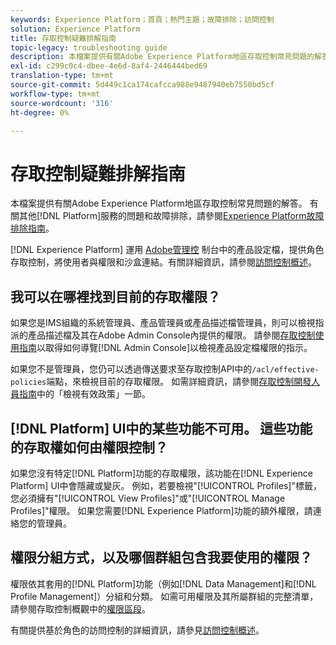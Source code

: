 ```yaml
---
keywords: Experience Platform；首頁；熱門主題；故障排除；訪問控制
solution: Experience Platform
title: 存取控制疑難排解指南
topic-legacy: troubleshooting guide
description: 本檔案提供有關Adobe Experience Platform地區存取控制常見問題的解答。
exl-id: c299c0c4-dbee-4e6d-8af4-2446444bed69
translation-type: tm+mt
source-git-commit: 5d449c1ca174cafcca988e9487940eb7550bd5cf
workflow-type: tm+mt
source-wordcount: '316'
ht-degree: 0%

---
```


# 存取控制疑難排解指南

本檔案提供有關Adobe Experience Platform地區存取控制常見問題的解答。 有關其他[!DNL Platform]服務的問題和故障排除，請參閱[Experience Platform故障排除指南](../landing/troubleshooting.md)。

[!DNL Experience Platform] 運用 [Adobe管理控](http://adminconsole.adobe.com) 制台中的產品設定檔，提供角色存取控制，將使用者與權限和沙盒連結。有關詳細資訊，請參閱[訪問控制概述](home.md)。

## 我可以在哪裡找到目前的存取權限？

如果您是IMS組織的系統管理員、產品管理員或產品描述檔管理員，則可以檢視指派的產品描述檔及其在Adobe Admin Console內提供的權限。 請參閱[存取控制使用指南](./ui/overview.md)以取得如何導覽[!DNL Admin Console]以檢視產品設定檔權限的指示。

如果您不是管理員，您仍可以透過傳送要求至存取控制API中的`/acl/effective-policies`端點，來檢視目前的存取權限。 如需詳細資訊，請參閱[存取控制開發人員指南](./api/effective-policies.md)中的「檢視有效政策」一節。

## [!DNL Platform] UI中的某些功能不可用。 這些功能的存取權如何由權限控制？

如果您沒有特定[!DNL Platform]功能的存取權限，該功能在[!DNL Experience Platform] UI中會隱藏或變灰。 例如，若要檢視&quot;[!UICONTROL Profiles]&quot;標籤，您必須擁有&quot;[!UICONTROL View Profiles]&quot;或&quot;[!UICONTROL Manage Profiles]&quot;權限。 如果您需要[!DNL Experience Platform]功能的額外權限，請連絡您的管理員。

## 權限分組方式，以及哪個群組包含我要使用的權限？

權限依其套用的[!DNL Platform]功能（例如[!DNL Data Management]和[!DNL Profile Management]）分組和分類。 如需可用權限及其所屬群組的完整清單，請參閱存取控制概觀中的[權限區段](home.md#permissions)。

有關提供基於角色的訪問控制的詳細資訊，請參見[訪問控制概述](home.md)。
